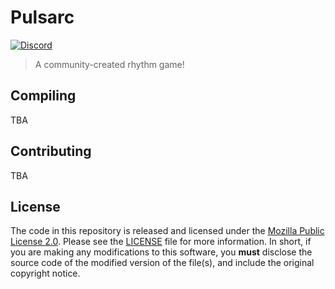 # Pulsarc
[![Discord](https://discordapp.com/api/guilds/486933399425122318/widget.png?style=shield)](https://discord.gg/SYfpvfJ)
>A community-created rhythm game!

## Compiling
TBA

## Contributing
TBA

## License
The code in this repository is released and licensed under the [Mozilla Public License 2.0](https://github.com/PulsarcGame/Pulsarc/blob/master/LICENSE). Please see the [LICENSE](https://github.com/PulsarcGame/Pulsarc/blob/master/LICENSE) file for more information. In short, if you are making any modifications to this software, you **must** disclose the source code of the modified version of the file(s), and include the original copyright notice.